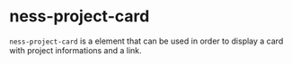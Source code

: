 ness-project-card
============

`ness-project-card` is a element that can be used in order to display a card with project informations and a link.
